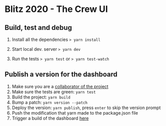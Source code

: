 # Blitz 2020 - The Crew UI

## Build, test and debug

1. Install all the dependencies
   `> yarn install`

2. Start local dev. server
   `> yarn dev`

3. Run the tests
   `> yarn test`
   or
   `> yarn test-watch`

## Publish a version for the dashboard

1. Make sure you are a [collaborator of the project](https://www.npmjs.com/package/@germainbergeron/blitz-ui) 
1. Make sure the tests are green: `yarn test`
1. Build the project: `yarn build`
1. Bump a patch: `yarn version --patch`
1. Deploy the version: `yarn publish`, press `enter` to skip the version prompt
1. Push the modification that yarn made to the package.json file 
1. Trigger a build of the dashboard [here](https://gitlab.com/coveo/blitz/maitre-b/-/pipelines/new)
